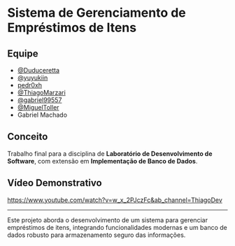 # Sistema de Gerenciamento de Empréstimos de Itens

## Equipe
- [@Duduceretta](https://github.com/Duduceretta)
- [@yuyukiin](https://github.com/yuyukiin)
- [pedr0xh](https://github.com/pedr0xh)
- [@ThiagoMarzari](https://github.com/ThiagoMarzari)
- [@gabriel99557](https://github.com/gabriel99557)
- [@MiguelToller](https://github.com/MiguelToller)
- Gabriel Machado

## Conceito
Trabalho final para a disciplina de **Laboratório de Desenvolvimento de Software**, com extensão em **Implementação de Banco de Dados**.

## Vídeo Demonstrativo
https://www.youtube.com/watch?v=w_x_2PJczFc&ab_channel=ThiagoDev

---

Este projeto aborda o desenvolvimento de um sistema para gerenciar empréstimos de itens, integrando funcionalidades modernas e um banco de dados robusto para armazenamento seguro das informações.


